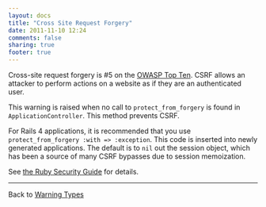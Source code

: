 ```yaml
---
layout: docs
title: "Cross Site Request Forgery"
date: 2011-11-10 12:24
comments: false
sharing: true
footer: true
---
```


Cross-site request forgery is #5 on the [OWASP Top Ten](https://web.archive.org/web/20190223031311/https://www.owasp.org/index.php/Top_10_2010-A5). CSRF allows an attacker to perform actions on a website as if they are an authenticated user.

This warning is raised when no call to `protect_from_forgery` is found in `ApplicationController`. This method prevents CSRF.

For Rails 4 applications, it is recommended that you use `protect_from_forgery :with => :exception`. This code is inserted into newly generated applications. The default is to `nil` out the session object, which has been a source of many CSRF bypasses due to session memoization.

See [the Ruby Security Guide](http://guides.rubyonrails.org/security.html#cross-site-request-forgery-csrf) for details.

---
Back to [Warning Types](/docs/warning_types)

